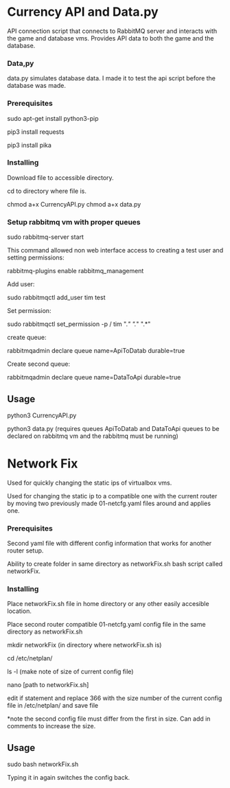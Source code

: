 # Currency API and Data.py
API connection script that connects to RabbitMQ server and interacts with the game and database vms. 
Provides API data to both the game and the database.
### Data,py
data.py simulates database data. I made it to test the api script before the database was made.
### Prerequisites
sudo apt-get install python3-pip

pip3 install requests

pip3 install pika

### Installing


Download file to accessible directory.


cd to directory where file is.


chmod a+x CurrencyAPI.py
chmod a+x data.py

### Setup rabbitmq vm with proper queues
sudo rabbitmq-server start

This command allowed non web interface access to creating a test user and setting permissions:

rabbitmq-plugins enable rabbitmq_management

Add user:

sudo rabbitmqctl add_user tim test

Set permission:

sudo rabbitmqctl set_permission -p / tim ".*" ".*" ".*"

create queue:

rabbitmqadmin declare queue name=ApiToDatab durable=true

Create second queue:

rabbitmqadmin declare queue name=DataToApi durable=true

## Usage
python3 CurrencyAPI.py

python3 data.py
(requires queues ApiToDatab and DataToApi queues to be declared on rabbitmq vm and the rabbitmq must be running)

# Network Fix
Used for quickly changing the static ips of virtualbox vms.

Used for changing the static ip to a compatible one with the current router by moving two previously made 01-netcfg.yaml files around and applies one.

### Prerequisites
Second yaml file with different config information that works for another router setup.

Ability to create folder in same directory as networkFix.sh bash script called networkFix.

### Installing

Place networkFix.sh file in home directory or any other easily accesible location.

Place second router compatible 01-netcfg.yaml config file in the same directory as networkFix.sh

mkdir networkFix (in directory where networkFix.sh is)

cd /etc/netplan/

ls -l (make note of size of current config file)

nano [path to networkFix.sh]

edit if statement and replace 366 with the size number of the current config file in /etc/netplan/ and save file

*note the second config file must differ from the first in size. Can add in comments to increase the size.

## Usage
sudo bash networkFix.sh

Typing it in again switches the config back.


